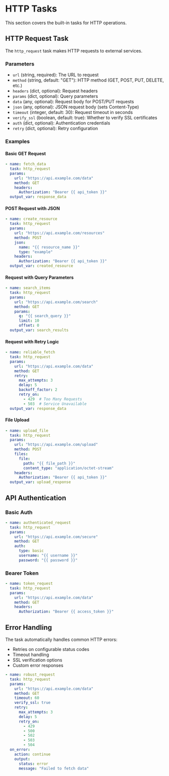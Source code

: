 # HTTP Tasks

This section covers the built-in tasks for HTTP operations.

## HTTP Request Task

The `http_request` task makes HTTP requests to external services.

### Parameters

- `url` (string, required): The URL to request
- `method` (string, default: "GET"): HTTP method (GET, POST, PUT, DELETE, etc.)
- `headers` (dict, optional): Request headers
- `params` (dict, optional): Query parameters
- `data` (any, optional): Request body for POST/PUT requests
- `json` (any, optional): JSON request body (sets Content-Type)
- `timeout` (integer, default: 30): Request timeout in seconds
- `verify_ssl` (boolean, default: true): Whether to verify SSL certificates
- `auth` (dict, optional): Authentication credentials
- `retry` (dict, optional): Retry configuration

### Examples

#### Basic GET Request

```yaml
- name: fetch_data
  task: http_request
  params:
    url: "https://api.example.com/data"
    method: GET
    headers:
      Authorization: "Bearer {{ api_token }}"
  output_var: response_data
```

#### POST Request with JSON

```yaml
- name: create_resource
  task: http_request
  params:
    url: "https://api.example.com/resources"
    method: POST
    json:
      name: "{{ resource_name }}"
      type: "example"
    headers:
      Authorization: "Bearer {{ api_token }}"
  output_var: created_resource
```

#### Request with Query Parameters

```yaml
- name: search_items
  task: http_request
  params:
    url: "https://api.example.com/search"
    method: GET
    params:
      q: "{{ search_query }}"
      limit: 10
      offset: 0
  output_var: search_results
```

#### Request with Retry Logic

```yaml
- name: reliable_fetch
  task: http_request
  params:
    url: "https://api.example.com/data"
    method: GET
    retry:
      max_attempts: 3
      delay: 5
      backoff_factor: 2
      retry_on:
        - 429  # Too Many Requests
        - 503  # Service Unavailable
  output_var: response_data
```

#### File Upload

```yaml
- name: upload_file
  task: http_request
  params:
    url: "https://api.example.com/upload"
    method: POST
    files:
      file:
        path: "{{ file_path }}"
        content_type: "application/octet-stream"
    headers:
      Authorization: "Bearer {{ api_token }}"
  output_var: upload_response
```

## API Authentication

### Basic Auth

```yaml
- name: authenticated_request
  task: http_request
  params:
    url: "https://api.example.com/secure"
    method: GET
    auth:
      type: basic
      username: "{{ username }}"
      password: "{{ password }}"
```

### Bearer Token

```yaml
- name: token_request
  task: http_request
  params:
    url: "https://api.example.com/data"
    method: GET
    headers:
      Authorization: "Bearer {{ access_token }}"
```

## Error Handling

The task automatically handles common HTTP errors:

- Retries on configurable status codes
- Timeout handling
- SSL verification options
- Custom error responses

```yaml
- name: robust_request
  task: http_request
  params:
    url: "https://api.example.com/data"
    method: GET
    timeout: 60
    verify_ssl: true
    retry:
      max_attempts: 3
      delay: 5
      retry_on:
        - 429
        - 500
        - 502
        - 503
        - 504
  on_error:
    action: continue
    output:
      status: error
      message: "Failed to fetch data" 